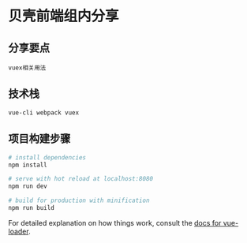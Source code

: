 # 贝壳前端组内分享

## 分享要点

```
vuex相关用法
```

## 技术栈

```
vue-cli webpack vuex
```

## 项目构建步骤

``` bash
# install dependencies
npm install

# serve with hot reload at localhost:8080
npm run dev

# build for production with minification
npm run build
```

For detailed explanation on how things work, consult the [docs for vue-loader](http://vuejs.github.io/vue-loader).
